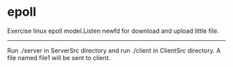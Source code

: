 # epoll
Exercise linux epoll model.Listen newfd for download and upload little file.

-----
Run ./server in ServerSrc directory and run ./client in ClientSrc directory.
A file named file1 will be sent to client.
